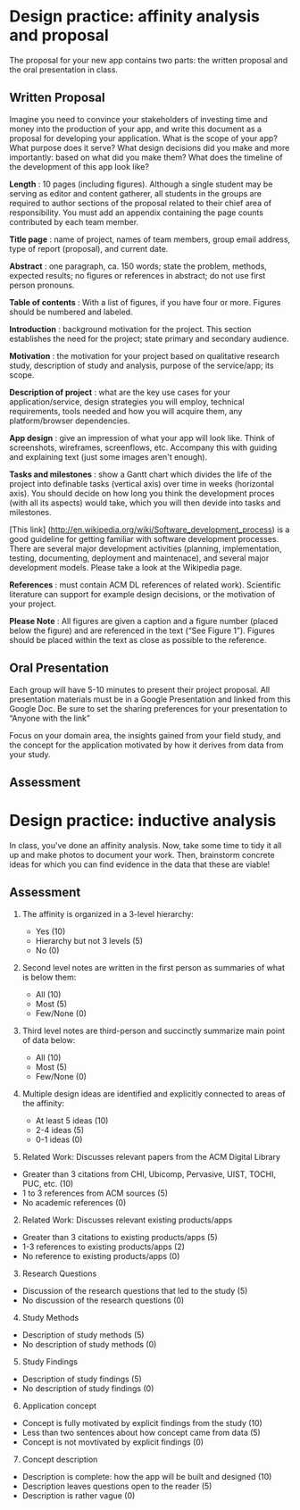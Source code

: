 # Design practice: affinity analysis and proposal #

The proposal for your new app contains two parts: the written proposal and the oral
presentation in class.

## Written Proposal

Imagine you need to convince your stakeholders of investing time and money into the production of your app, and write this document as a proposal for developing your application. What is the scope of your app? What purpose does it serve? What design decisions did you make and more importantly: based on what did you make them? What does the timeline of the development of this app look like?

__Length__
: 10 pages (including figures). Although a single student may be serving as editor and
content gatherer, all students in the groups are required to author sections of the proposal
related to their chief area of responsibility. You must add an appendix containing the page counts
contributed by each team member.

__Title page__
: name of project, names of team members, group email address, type of report (proposal),
and current date.

__Abstract__
: one paragraph, ca. 150 words; state the problem, methods, expected results; no figures or
references in abstract; do not use first person pronouns.

__Table of contents__
: With a list of figures, if you have four or more. Figures should be numbered and labeled.

__Introduction__
: background motivation for the project. This section establishes the need for the
project; state primary and secondary audience.

__Motivation__
: the motivation for your project based on qualitative research study, description of
study and analysis, purpose of the service/app; its scope.

__Description of project__
: what are the key use cases for your application/service, design strategies
you will employ, technical requirements, tools needed and how you will acquire them, any
platform/browser dependencies.

__App design__
: give an impression of what your app will look like. Think of screenshots, wireframes, screenflows, etc. Accompany this with guiding and explaining text (just some images aren't enough).

__Tasks and milestones__
: show a Gantt chart which divides the life of the project into definable
tasks (vertical axis) over time in weeks (horizontal axis). You should decide on how long you think the development proces (with all its aspects) would take, which you will then devide into tasks and milestones. 

[This link] (http://en.wikipedia.org/wiki/Software_development_process) is a good guideline for getting familiar with software development processes. There are several major development activities (planning, implementation, testing, documenting, deployment and maintenace), and several major development models. Please take a look at the Wikipedia page.

__References__
: must contain ACM DL references of related work). Scientific literature can support for example design decisions, or the motivation of your project.

__Please Note__
: All figures are given a caption and a figure number (placed below the figure) and are
referenced in the text (“See Figure 1”). Figures should be placed within the text as close as
possible to the reference.

## Oral Presentation

Each group will have 5-10 minutes to present their project proposal. All presentation materials must
be in a Google Presentation and linked from this Google Doc. Be sure to set the sharing preferences for your presentation to “Anyone with the link”

Focus on your domain area, the insights gained from your field study, and the concept for the
application motivated by how it derives from data from your study.

## Assessment


# Design practice: inductive analysis

In class, you've done an affinity analysis. Now, take some time to tidy it all up and make photos to document your work. Then, brainstorm concrete ideas for which you can find evidence in the data that these are viable!

## Assessment

1. The affinity is organized in a 3-level hierarchy:

    - Yes (10)
    - Hierarchy but not 3 levels (5)
    - No (0)

2. Second level notes are written in the first person as summaries of what is below them:

    - All (10)
    - Most (5)
    - Few/None (0)

3. Third level notes are third-person and succinctly summarize main point of data below:

    - All (10)
    - Most (5)
    - Few/None (0)

4. Multiple design ideas are identified and explicitly connected to areas of the affinity:

    - At least 5 ideas (10)
    - 2-4 ideas (5)
    - 0-1 ideas (0)




1. Related Work: Discusses relevant papers from the ACM Digital Library

- Greater than 3 citations from CHI, Ubicomp, Pervasive, UIST, TOCHI, PUC, etc. (10)
- 1 to 3 references from ACM sources (5)
- No academic references (0)

2. Related Work: Discusses relevant existing products/apps

- Greater than 3 citations to existing products/apps (5)
- 1-3 references to existing products/apps (2)
- No reference to existing products/apps (0)

3. Research Questions

- Discussion of the research questions that led to the study (5)
- No discussion of the research questions (0)

4. Study Methods

- Description of study methods (5)
- No description of study methods (0)

5. Study Findings

- Description of study findings (5)
- No description of study findings (0)

6. Application concept

- Concept is fully motivated by explicit findings from the study (10)
- Less than two sentences about how concept came from data (5)
- Concept is not movtivated by explicit findings (0)

7. Concept description

- Description is complete: how the app will be built and designed (10)
- Description leaves questions open to the reader (5)
- Description is rather vague (0)
